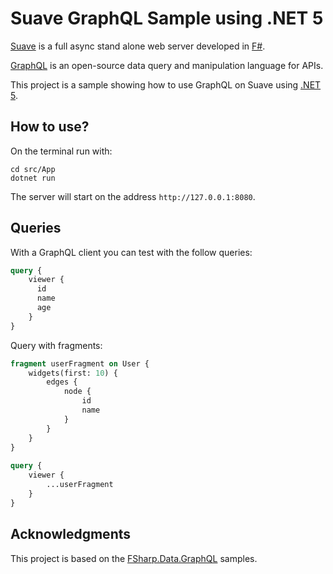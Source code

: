 # Suave GraphQL Sample using .NET 5

[Suave](https://suave.io) is a full async stand alone web server developed in [F#](https://fsharp.org).

[GraphQL](https://graphql.org) is an open-source data query and manipulation language for APIs.

This project is a sample showing how to use GraphQL on Suave using [.NET 5](https://devblogs.microsoft.com/dotnet/introducing-net-5).

## How to use?

On the terminal run with:

```
cd src/App
dotnet run
```

The server will start on the address `http://127.0.0.1:8080`.

## Queries

With a GraphQL client you can test with the follow queries:

```graphql
query {
    viewer {
      id
      name
      age
    }
}
```

Query with fragments:

```graphql
fragment userFragment on User {
    widgets(first: 10) {
        edges {
            node {
                id
                name
            }
        }
    }
}
  
query {
    viewer {
        ...userFragment
    }
}
```

## Acknowledgments

This project is based on the [FSharp.Data.GraphQL](https://github.com/fsprojects/FSharp.Data.GraphQL) samples.

